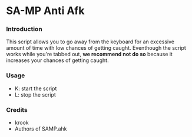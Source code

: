 # SA-MP Anti Afk
### Introduction
This script allows you to go away from the keyboard for an excessive amount of time with low chances of getting caught. Eventhough the script works while you're tabbed out, **we recommend not do so** because it increases your chances of getting caught.
### Usage
- K: start the script
- L: stop the script

### Credits
- krook
- Authors of SAMP.ahk
